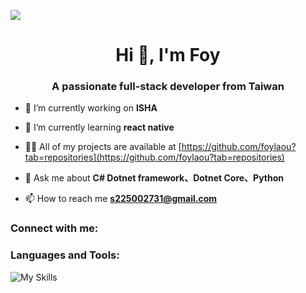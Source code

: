 ![](https://komarev.com/ghpvc/?username=foylaou&style=flat-square)
<h1 align="center">Hi 👋, I'm Foy</h1>
<h3 align="center">A passionate full-stack developer from Taiwan</h3>

- 🔭 I’m currently working on **ISHA**

- 🌱 I’m currently learning **react native**

- 👨‍💻 All of my projects are available at [https://github.com/foylaou?tab=repositories](https://github.com/foylaou?tab=repositories)

- 💬 Ask me about **C# Dotnet framework、Dotnet Core、Python**

- 📫 How to reach me **s225002731@gmail.com**

<h3 align="left">Connect with me:</h3>
<h3 align="left">Languages and Tools:</h3>

![My Skills](https://skillicons.dev/icons?i=js,html,css,anaconda,cs,cloudflare,dart,discord,docker,dotnet,fastapi,flask,flutter,gcp,github,go,jquery,mysql,nginx,obsidian,opencv,postgres,postman,powershell,pycharm,py,pytorch,react,redis,rider,sklearn,tensorflow,ubuntu,windows)
